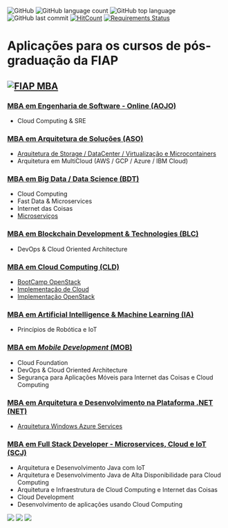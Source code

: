 ![GitHub](https://img.shields.io/github/license/josecastillolema/fiap)
![GitHub language count](https://img.shields.io/github/languages/count/josecastillolema/fiap)
![GitHub top language](https://img.shields.io/github/languages/top/josecastillolema/fiap)
![GitHub last commit](https://img.shields.io/github/last-commit/josecastillolema/josecastillolema.github.io)
[![HitCount](http://hits.dwyl.io/josecastillolema/fiap.svg)](http://hits.dwyl.io/josecastillolema/fiap)
[![Requirements Status](https://requires.io/github/josecastillolema/fiap/requirements.svg?branch=master)](https://requires.io/github/josecastillolema/fiap/requirements/?branch=master)



# Aplicações para os cursos de pós-graduação da FIAP

## [![FIAP MBA](https://raw.githubusercontent.com/josecastillolema/fiap/master/img/mba.png)](https://www.fiap.com.br/mba/)


### [MBA em Engenharia de Software - Online (AOJO)](https://github.com/josecastillolema/fiap/blob/master/aojo/README.md)
- Cloud Computing & SRE 

### [MBA em Arquitetura de Soluções (ASO)](https://github.com/josecastillolema/fiap/blob/master/aso/README.md)
- [Arquitetura de Storage / DataCenter / Virtualização e Microcontainers](https://github.com/josecastillolema/fiap/blob/master/aso/microservices/README.md)
- Arquitetura em MultiCloud (AWS / GCP / Azure / IBM Cloud)

### [MBA em Big Data / Data Science (BDT)](https://github.com/josecastillolema/fiap/tree/master/bdt)
- Cloud Computing
- Fast Data & Microservices
- Internet das Coisas
- [Microserviços](https://github.com/josecastillolema/fiap/blob/master/aso/microservices/README.md)

### [MBA em Blockchain Development & Technologies (BLC)](https://github.com/josecastillolema/fiap/tree/master/blc)
- DevOps & Cloud Oriented Architecture

### [MBA em Cloud Computing (CLD)](https://github.com/josecastillolema/fiap/tree/master/cld)
- [BootCamp OpenStack](https://github.com/josecastillolema/fiap/tree/master/cld/openstack)
- [Implementação de Cloud](https://github.com/josecastillolema/fiap/tree/master/cld/openstack)
- [Implementação OpenStack](https://github.com/josecastillolema/fiap/tree/master/cld/openstack)

### [MBA em Artificial Intelligence & Machine Learning (IA)](https://github.com/josecastillolema/fiap/tree/master/ia)
- Princípios de Robótica e IoT

### [MBA em *Mobile Development* (MOB)](https://github.com/josecastillolema/fiap/tree/master/mob)
- Cloud Foundation
- DevOps & Cloud Oriented Architecture
- Segurança para Aplicações Móveis para Internet das Coisas e Cloud Computing

### [MBA em Arquitetura e Desenvolvimento na Plataforma .NET (NET)](https://github.com/josecastillolema/fiap/tree/master/net)
- [Arquitetura Windows Azure Services](https://github.com/josecastillolema/fiap/tree/master/net/azure)

### [MBA em Full Stack Developer - Microservices, Cloud e IoT (SCJ)](https://github.com/josecastillolema/fiap/tree/master/scj)
- Arquitetura e Desenvolvimento Java com IoT
- Arquitetura e Desenvolvimento Java de Alta Disponibilidade para Cloud Computing
- Arquitetura e Infraestrutura de Cloud Computing e Internet das Coisas
- Cloud Development
- Desenvolvimento de aplicações usando Cloud Computing
  
[![](https://raw.githubusercontent.com/josecastillolema/fiap/master/img/aws_educate.jpg)](https://josecastillolema.github.io/aws-ambassador/)
[![](https://raw.githubusercontent.com/josecastillolema/fiap/master/img/aws_academy.jpeg)](https://josecastillolema.github.io/aws-academy/)
[![](https://raw.githubusercontent.com/josecastillolema/fiap/master/img/rh_academy.png)](https://josecastillolema.github.io/redhat-academy/)
